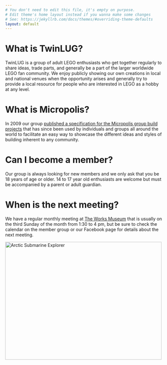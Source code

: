 ```yaml
---
# You don't need to edit this file, it's empty on purpose.
# Edit theme's home layout instead if you wanna make some changes
# See: https://jekyllrb.com/docs/themes/#overriding-theme-defaults
layout: default
---
```

# What is TwinLUG?

TwinLUG is a group of adult LEGO enthusiasts who get together regularly to share ideas, trade parts, and generally be a part of the larger worldwide LEGO fan community. We enjoy publicly showing our own creations in local and national venues when the opportunity arises and generally try to provide a local resource for people who are interested in LEGO as a hobby at any level.

# What is Micropolis?

In 2009 our group [published a specification for the Micropolis group build projects](micropolis-micro-city-standard) that has since been used by individuals and groups all around the world to facilitate an easy way to showcase the different ideas and styles of building inherent to any community.

# Can I become a member?

Our group is always looking for new members and we only ask that you be 18 years of age or older. 14 to 17 year old enthusiasts are welcome but must be accompanied by a parent or adult guardian.

# When is the next meeting?

We have a regular monthly meeting at [The Works Museum](https://theworks.org/) that is usually on the third Sunday of the month from 1:30 to 4 pm, but be sure to check the calendar on the member group or our Facebook page for details about the next meeting.

<a data-flickr-embed="true" data-context="true"  href="https://www.flickr.com/photos/carrier_lost/29399274828/in/pool-twinlug/" title="Arctic Submarine Explorer"><img src="https://farm2.staticflickr.com/1763/29399274828_345b326527.jpg" width="500" height="375" alt="Arctic Submarine Explorer"></a><script async src="//embedr.flickr.com/assets/client-code.js" charset="utf-8"></script>
